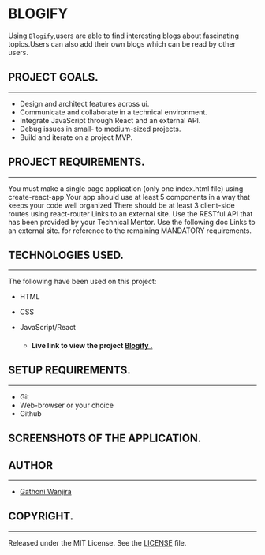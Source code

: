 # BLOGIFY 


Using `Blogify`,users are able to find interesting blogs about fascinating topics.Users can also add their own blogs which can be read by other users.  

## PROJECT GOALS.    
---

- Design and architect features across ui.
- Communicate and collaborate in a technical environment.
- Integrate JavaScript through React and an external API.
- Debug issues in small- to medium-sized projects.
- Build and iterate on a project MVP.

## PROJECT REQUIREMENTS.   
---
You must make a single page application (only one index.html file) using create-react-app
Your app should use at least 5 components in a way that keeps your code well organized
There should be at least 3 client-side routes using react-router
Links to an external site.
Use the RESTful API that has been provided by your Technical Mentor.
Use the following doc
Links to an external site. for reference to the remaining MANDATORY requirements.
## TECHNOLOGIES USED.  
---

The following have been used on this project:

- HTML
- CSS
- JavaScript/React

  - #### Live link to view the project  <a href="">Blogify .</a>

## SETUP REQUIREMENTS.  
 ---

- Git
- Web-browser or your choice
- Github

## SCREENSHOTS OF THE APPLICATION.




## AUTHOR  
---

- [Gathoni Wanjira](https://github.com/Gathoni-Wanjira)

## COPYRIGHT.  
--- 

Released under the MIT License. See the [LICENSE](https://github.com/Gathoni-Wanjira/Cocktail-Haven/blob/main/LICENSE) file.

